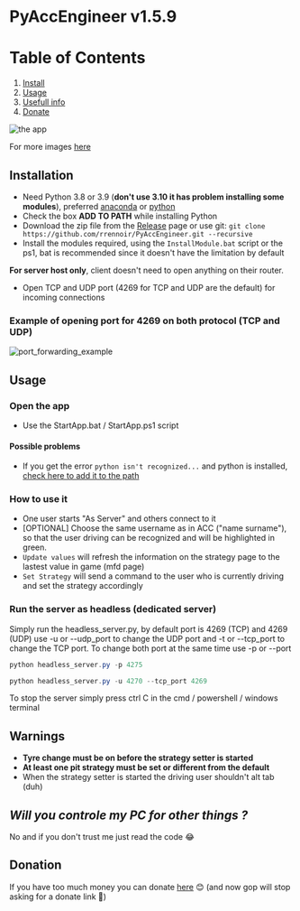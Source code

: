 # PyAccEngineer v1.5.9

# Table of Contents

1. [Install](#install)
2. [Usage](#usage)
3. [Usefull info](#warnings)
4. [Donate](#donation)

![the app](https://i.imgur.com/lCR0e42.png)

For more images [here](https://imgur.com/a/ZlYYni5)

## Installation

- Need Python 3.8 or 3.9 (**don't use 3.10 it has problem installing some modules**), preferred [anaconda](https://www.anaconda.com/products/individual) or [python](https://www.python.org/downloads/)
- Check the box **ADD TO PATH** while installing Python
- Download the zip file from the [Release](https://github.com/rrennoir/PyAccEngineer/releases) page or use git: `git clone https://github.com/rrennoir/PyAccEngineer.git --recursive`
- Install the modules required, using the `InstallModule.bat` script or the ps1, bat is recommended since it doesn't have the limitation by default

**For server host only**, client doesn't need to open anything on their router.
- Open TCP and UDP port (4269 for TCP and UDP are the default) for incoming connections

### Example of opening port for 4269 on both protocol (TCP and UDP)

![port_forwarding_example](https://user-images.githubusercontent.com/32205591/145807682-943e091b-3cd3-4818-b71d-825ce2d52b37.png)

## Usage

### Open the app

- Use the StartApp.bat / StartApp.ps1 script 

#### Possible problems

- If you get the error `python isn't recognized...` and python is installed, [check here to add it to the path](https://www.educative.io/edpresso/how-to-add-python-to-path-variable-in-windows)

### How to use it

- One user starts "As Server" and others connect to it
- [OPTIONAL] Choose the same username as in ACC ("name surname"), so that the user driving can be recognized and will be highlighted in green.
- `Update values` will refresh the information on the strategy page to the lastest value in game (mfd page)
- `Set Strategy` will send a command to the user who is currently driving and set the strategy accordingly

### Run the server as headless (dedicated server)

Simply run the headless_server.py, by default port is 4269 (TCP) and 4269 (UDP) use -u or --udp_port to change the UDP port and -t or --tcp_port to change the TCP port. To change both port at the same time use -p or --port

```powershell
python headless_server.py -p 4275
```

```powershell
python headless_server.py -u 4270 --tcp_port 4269
```

To stop the server simply press ctrl C in the cmd / powershell / windows terminal

## **Warnings**

- **Tyre change must be on before the strategy setter is started**
- **At least one pit strategy must be set or different from the default**
- When the strategy setter is started the driving user shouldn't alt tab (duh)

## ***Will you controle my PC for other things ?***

No and if you don't trust me just read the code 😂

## Donation

If you have too much money you can donate [here](https://www.paypal.com/donate?hosted_button_id=H8LHDCTB7R2KC) 😊
(and now gop will stop asking for a donate link 🐒)
